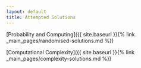 ```yaml
---
layout: default
title: Attempted Solutions
---
```


[Probability and Computing]({{ site.baseurl }}{% link _main_pages/randomised-solutions.md %})

[Computational Complexity]({{ site.baseurl }}{% link _main_pages/complexity-solutions.md %})